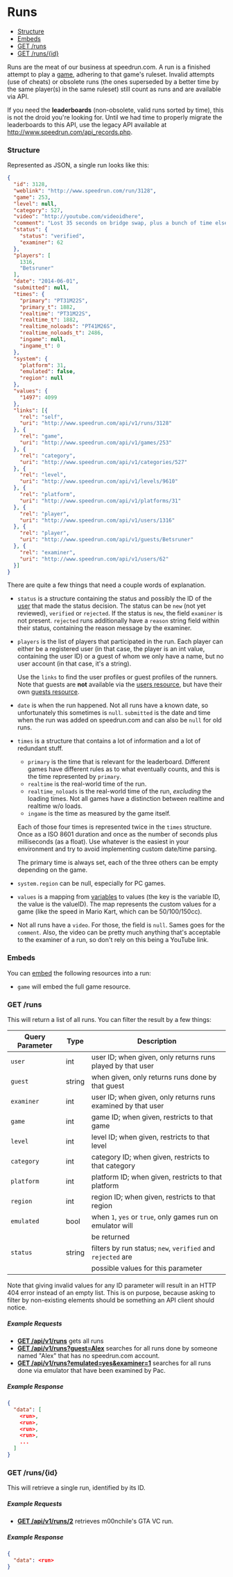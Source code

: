 # Runs

* [Structure](#structure)
* [Embeds](#embeds)
* [GET /runs](#get-runs)
* [GET /runs/{id}](#get-runsid)

Runs are the meat of our business at speedrun.com. A run is a finished attempt to play a
[game](games.md), adhering to that game's ruleset. Invalid attempts (use of cheats) or obsolete
runs (the ones superseded by a better time by the same player(s) in the same ruleset) still count as
runs and are available via API.

If you need the **leaderboards** (non-obsolete, valid runs sorted by time), this is not the droid
you're looking for. Until we had time to properly migrate the leaderboards to this API, use the
legacy API available at http://www.speedrun.com/api_records.php.

### Structure

Represented as JSON, a single run looks like this:

```json
{
  "id": 3128,
  "weblink": "http://www.speedrun.com/run/3128",
  "game": 253,
  "level": null,
  "category": 527,
  "video": "http://youtube.com/videoidhere",
  "comment": "Lost 35 seconds on bridge swap, plus a bunch of time elsewhere",
  "status": {
    "status": "verified",
    "examiner": 62
  },
  "players": [
    1316,
    "Betsruner"
  ],
  "date": "2014-06-01",
  "submitted": null,
  "times": {
    "primary": "PT31M22S",
    "primary_t": 1882,
    "realtime": "PT31M22S",
    "realtime_t": 1882,
    "realtime_noloads": "PT41M26S",
    "realtime_noloads_t": 2486,
    "ingame": null,
    "ingame_t": 0
  },
  "system": {
    "platform": 31,
    "emulated": false,
    "region": null
  },
  "values": {
    "1497": 4099
  },
  "links": [{
    "rel": "self",
    "uri": "http://www.speedrun.com/api/v1/runs/3128"
  }, {
    "rel": "game",
    "uri": "http://www.speedrun.com/api/v1/games/253"
  }, {
    "rel": "category",
    "uri": "http://www.speedrun.com/api/v1/categories/527"
  }, {
    "rel": "level",
    "uri": "http://www.speedrun.com/api/v1/levels/9610"
  }, {
    "rel": "platform",
    "uri": "http://www.speedrun.com/api/v1/platforms/31"
  }, {
    "rel": "player",
    "uri": "http://www.speedrun.com/api/v1/users/1316"
  }, {
    "rel": "player",
    "uri": "http://www.speedrun.com/api/v1/guests/Betsruner"
  }, {
    "rel": "examiner",
    "uri": "http://www.speedrun.com/api/v1/users/62"
  }]
}
```

There are quite a few things that need a couple words of explanation.

* ``status`` is a structure containing the status and possibly the ID of the [user](users.md) that
  made the status decision. The status can be ``new`` (not yet reviewed), ``verified`` or
  ``rejected``. If the status is ``new``, the field ``examiner`` is not present. ``rejected`` runs
  additionally have a ``reason`` string field within their status, containing the reason message by
  the examiner.
* ``players`` is the list of players that participated in the run. Each player can either be a
  registered user (in that case, the player is an int value, containing the user ID) or a guest of
  whom we only have a name, but no user account (in that case, it's a string).

  Use the ``links`` to find the user profiles or guest profiles of the runners. Note that guests
  are **not** available via the [users resource](users.md), but have their own [guests resource](guests.md).

* ``date`` is when the run happened. Not all runs have a known date, so unfortunately this sometimes
  is ``null``. ``submitted`` is the date and time when the run was added on speedrun.com and can
  also be ``null`` for old runs.

* ``times`` is a structure that contains a lot of information and a lot of redundant stuff.

  * ``primary`` is the time that is relevant for the leaderboard. Different games have different
    rules as to what eventually counts, and this is the time represented by ``primary``.
  * ``realtime`` is the real-world time of the run.
  * ``realtime_noloads`` is the real-world time of the run, *excluding* the loading times. Not all
    games have a distinction between realtime and realtime w/o loads.
  * ``ingame`` is the time as measured by the game itself.

  Each of those four times is represented twice in the ``times`` structure. Once as a ISO 8601 duration
  and once as the number of seconds plus milliseconds (as a float). Use whatever is the easiest in
  your environment and try to avoid implementing custom date/time parsing.

  The primary time is always set, each of the three others can be empty depending on the game.

* ``system.region`` can be null, especially for PC games.

* ``values`` is a mapping from [variables](variables.md) to values (the key is the variable ID, the
  value is the valueID). The map represents the custom values for a game (like the speed in Mario Kart,
  which can be 50/100/150cc).

* Not all runs have a ``video``. For those, the field is ``null``. Sames goes for the ``comment``.
  Also, the video can be pretty much anything that's acceptable to the examiner of a run, so don't
  rely on this being a YouTube link.

### Embeds

You can [embed](embedding.md) the following resources into a run:

* ``game`` will embed the full game resource.

### GET /runs

This will return a list of all runs. You can filter the result by a few things:

Query Parameter  | Type   | Description
---------------- | ------ | ------------------------------------------------------------------
``user``         | int    | user ID; when given, only returns runs played by that user
``guest``        | string | when given, only returns runs done by that guest
``examiner``     | int    | user ID; when given, only returns runs examined by that user
``game``         | int    | game ID; when given, restricts to that game
``level``        | int    | level ID; when given, restricts to that level
``category``     | int    | category ID; when given, restricts to that category
``platform``     | int    | platform ID; when given, restricts to that platform
``region``       | int    | region ID; when given, restricts to that region
``emulated``     | bool   | when ``1``, ``yes`` or ``true``, only games run on emulator will
                 |        | be returned
``status``       | string | filters by run status; ``new``, ``verified`` and ``rejected`` are
                 |        | possible values for this parameter

Note that giving invalid values for any ID parameter will result in an HTTP 404 error instead of an
empty list. This is on purpose, because asking to filter by non-existing elements should be
something an API client should notice.

##### Example Requests

* [**GET /api/v1/runs**](http://www.speedrun.com/api/v1/runs) gets all runs
* [**GET /api/v1/runs?guest=Alex**](http://www.speedrun.com/api/v1/runs?guest=Alex) searches for
  all runs done by someone named "Alex" that has no speedrun.com account.
* [**GET /api/v1/runs?emulated=yes&examiner=1**](http://www.speedrun.com/api/v1/runs?emulated=yes&examiner=1)
  searches for all runs done via emulator that have been examined by Pac.

##### Example Response

```json
{
  "data": [
    <run>,
    <run>,
    <run>,
    <run>,
    ...
  ]
}
```

### GET /runs/{id}

This will retrieve a single run, identified by its ID.

##### Example Requests

* [**GET /api/v1/runs/2**](http://www.speedrun.com/api/v1/runs/2) retrieves m00nchile's GTA VC run.

##### Example Response

```json
{
  "data": <run>
}
```
